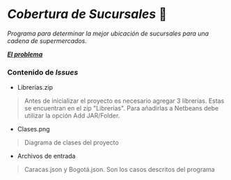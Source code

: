 # ***Cobertura de Sucursales*** :convenience_store:

_Programa para determinar la mejor ubicación de sucursales para una cadena de supermercados._

[***El problema***](https://docs.google.com/document/d/1ONDnO1jUwVRjE1M3b3-Wis5dCU6LokCjEfw1rmZ19Ag/edit?tab=t.0)

### Contenido de _Issues_
* Librerías.zip
> Antes de inicializar el proyecto es necesario agregar 3 librerías. Estas se encuentran en el zip "Librerías". Para añadirlas a Netbeans debe utilizar la opción Add JAR/Folder.
* Clases.png
> Diagrama de clases del proyecto
* Archivos de entrada
> Caracas.json y Bogotá.json. Son los casos descritos del programa
